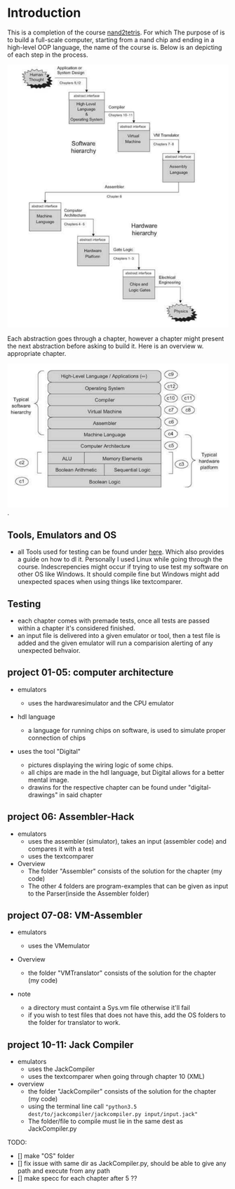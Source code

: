 # Introduction
This is a completion of the course [nand2tetris](https://nand2tetris.org).
For which The purpose of is to build a full-scale computer, starting from a nand chip and ending in a high-level OOP language, the name of the course is. Below is an depicting of each step in the process.

![alt text](https://github.com/mklindtner/computerScratch/blob/master/pictures/overview_simple.png)

Each abstraction goes through a chapter, however a chapter might present the next abstraction before asking to build it. Here is an overview w. appropriate chapter.

![overview-chapters](https://github.com/mklindtner/computerScratch/blob/master/pictures/overview_detailed.png).


## Tools, Emulators and OS
- all Tools used for testing can be found under [here](https://www.nand2tetris.org/software). Which also provides a guide on how to dl it. Personally I used Linux while going through the course. Indescrepencies might occur if trying to use test my software on other OS like Windows. It should compile fine but Windows might add unexpected spaces when using things like textcomparer. 

## Testing
- each chapter comes with premade tests, once all tests are passed within a chapter it's considered finished.
- an input file is delivered into a given emulator or tool, then a test file is added and the given emulator will run a comparision alerting of any unexpected behvaior.

## project 01-05: computer architecture
 - emulators
     - uses the hardwaresimulator and the CPU emulator
     
 - hdl language
    - a language for running chips on software, is used to simulate proper connection of chips
 
 - uses the tool "Digital"
    - pictures displaying the wiring logic of some chips.
    - all chips are made in the hdl language, but Digital allows for a better mental image.
    - drawins for the respective chapter can be found under "digital-drawings" in said chapter

## project 06: Assembler-Hack
 - emulators
    - uses the assembler (simulator), takes an input (assembler code) and compares it with a test
    - uses the textcomparer
 - Overview
    - The folder "Assembler" consists of the solution for the chapter (my code)
    - The other 4 folders are program-examples that can be given as input to the Parser(inside the Assembler folder)
    


## project 07-08: VM-Assembler
 - emulators
   - uses the VMemulator
 - Overview
   - the folder "VMTranslator" consists of the solution for the chapter (my code)
       
 - note
    - a directory must containt a Sys.vm file otherwise it'll fail
    - if you wish to test files that does not have this, add the OS folders to the folder for translator to work.
    
 
## project 10-11: Jack Compiler
 - emulators
    - uses the JackCompiler
    - uses the textcomparer when going through chapter 10 (XML)
  - overview
    - the folder "JackCompiler" consists of the solution for the chapter (my code)
    - using the terminal line call ``` "python3.5 dest/to/jackcompiler/jackcompiler.py input/input.jack" ```
    - The folder/file to compile must lie in the same dest as JackCompiler.py


TODO:

- [] make "OS" folder
- [] fix issue with same dir as JackCompiler.py, should be able to give any path and execute from any path
- [] make specc for each chapter after 5 ??
